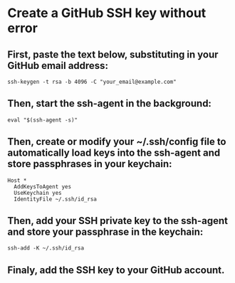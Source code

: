 # Create a GitHub SSH key without error

## First, paste the text below, substituting in your GitHub email address:
```ssh-keygen -t rsa -b 4096 -C "your_email@example.com"```

## Then, start the ssh-agent in the background:
```eval "$(ssh-agent -s)"```

## Then, create or modify your ~/.ssh/config file to automatically load keys into the ssh-agent and store passphrases in your keychain:
```
Host *
  AddKeysToAgent yes
  UseKeychain yes
  IdentityFile ~/.ssh/id_rsa
```

## Then, add your SSH private key to the ssh-agent and store your passphrase in the keychain:
```ssh-add -K ~/.ssh/id_rsa```

## Finaly, add the SSH key to your GitHub account.

